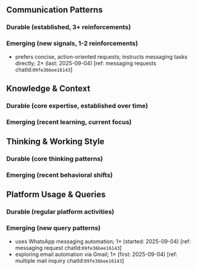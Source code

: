 ## Communication Patterns
### Durable (established, 3+ reinforcements)

### Emerging (new signals, 1-2 reinforcements)
- prefers concise, action-oriented requests; instructs messaging tasks directly; 2× (last: 2025-09-04) [ref: messaging requests chatId:`09fe36bee16143`]

## Knowledge & Context
### Durable (core expertise, established over time)

### Emerging (recent learning, current focus)

## Thinking & Working Style
### Durable (core thinking patterns)

### Emerging (recent behavioral shifts)

## Platform Usage & Queries
### Durable (regular platform activities)

### Emerging (new query patterns)
- uses WhatsApp messaging automation; 1× (started: 2025-09-04) [ref: messaging request chatId:`09fe36bee16143`]
- exploring email automation via Gmail; 1× (first: 2025-09-04) [ref: multiple mail inquiry chatId:`09fe36bee16143`]